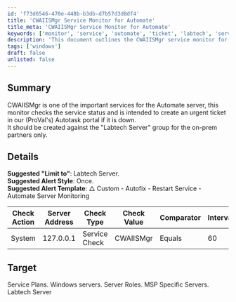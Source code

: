 ```yaml
---
id: 'f73d6546-470e-448b-b3db-d7b57d3d8df4'
title: 'CWAIISMgr Service Monitor for Automate'
title_meta: 'CWAIISMgr Service Monitor for Automate'
keywords: ['monitor', 'service', 'automate', 'ticket', 'labtech', 'server']
description: 'This document outlines the CWAIISMgr service monitor for the Automate server, detailing its purpose, configuration, and alert settings to ensure timely ticket creation in the Autotask portal when the service is down.'
tags: ['windows']
draft: false
unlisted: false
---
```

## Summary

CWAIISMgr is one of the important services for the Automate server, this monitor checks the service status and is intended to create an urgent ticket in our (ProVal's) Autotask portal if it is down.  
It should be created against the "Labtech Server" group for the on-prem partners only.

## Details

**Suggested "Limit to"**: Labtech Server.  
**Suggested Alert Style**: Once.  
**Suggested Alert Template**: △ Custom - Autofix - Restart Service - Automate Server Monitoring  

| Check Action | Server Address | Check Type    | Check Value | Comparator | Interval | Result |
|--------------|----------------|---------------|-------------|------------|----------|--------|
| System       | 127.0.0.1     | Service Check | CWAIISMgr   | Equals     | 60       | 1      |

## Target

Service Plans. Windows servers. Server Roles. MSP Specific Servers. Labtech Server











